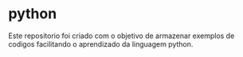 # python
Este repositorio foi criado com o objetivo de armazenar exemplos de codigos facilitando o aprendizado da linguagem python.
